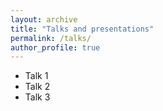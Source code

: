 ```yaml
---
layout: archive
title: "Talks and presentations"
permalink: /talks/
author_profile: true
---
```


* Talk 1
* Talk 2
* Talk 3